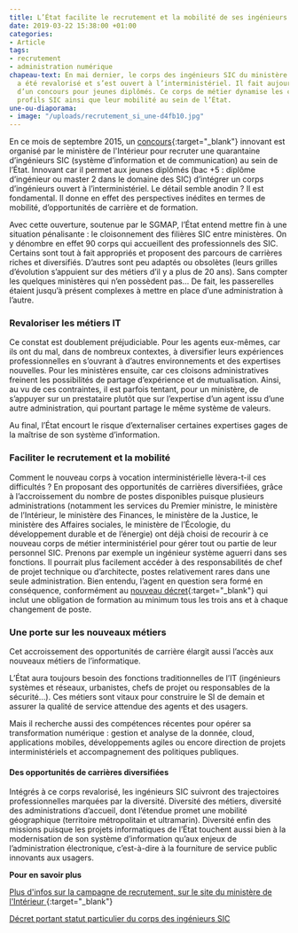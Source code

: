 ```yaml
---
title: L’État facilite le recrutement et la mobilité de ses ingénieurs SIC
date: 2019-03-22 15:38:00 +01:00
categories:
- Article
tags:
- recrutement
- administration numérique
chapeau-text: En mai dernier, le corps des ingénieurs SIC du ministère de l’Intérieur
  a été revalorisé et s’est ouvert à l’interministériel. Il fait aujourd’hui l’objet
  d’un concours pour jeunes diplômés. Ce corps de métier dynamise les carrières des
  profils SIC ainsi que leur mobilité au sein de l’État.
une-ou-diaporama:
- image: "/uploads/recrutement_si_une-d4fb10.jpg"
---
```


En ce mois de septembre 2015, un [concours](https://www.interieur.gouv.fr/inge-sic){:target="_blank"} innovant est organisé par le ministère de l'Intérieur pour recruter une quarantaine d’ingénieurs SIC (système d’information et de communication) au sein de l’État. Innovant car il permet aux jeunes diplômés (bac +5 : diplôme d’ingénieur ou master 2 dans le domaine des SIC) d’intégrer un corps d’ingénieurs ouvert à l’interministériel. Le détail semble anodin ? Il est fondamental. Il donne en effet des perspectives inédites en termes de mobilité, d’opportunités de carrière et de formation.

Avec cette ouverture, soutenue par le SGMAP, l’État entend mettre fin à une situation pénalisante : le cloisonnement des filières SIC entre ministères. On y dénombre en effet 90 corps qui accueillent des professionnels des SIC. Certains sont tout à fait appropriés et proposent des parcours de carrières riches et diversifiés. D’autres sont peu adaptés ou obsolètes (leurs grilles d’évolution s’appuient sur des métiers d’il y a plus de 20 ans). Sans compter les quelques ministères qui n’en possèdent pas… De fait, les passerelles étaient jusqu’à présent complexes à mettre en place d’une administration à l’autre.

### Revaloriser les métiers IT

Ce constat est doublement préjudiciable. Pour les agents eux-mêmes, car ils ont du mal, dans de nombreux contextes, à diversifier leurs expériences professionnelles en s’ouvrant à d’autres environnements et des expertises nouvelles. Pour les ministères ensuite, car ces cloisons administratives freinent les possibilités de partage d’expérience et de mutualisation. Ainsi, au vu de ces contraintes, il est parfois tentant, pour un ministère, de s’appuyer sur un prestataire plutôt que sur l’expertise d’un agent issu d’une autre administration, qui pourtant partage le même système de valeurs.

Au final, l’État encourt le risque d’externaliser certaines expertises gages de la maîtrise de son système d’information.

### Faciliter le recrutement et la mobilité

Comment le nouveau corps à vocation interministérielle lèvera-t-il ces difficultés ? En proposant des opportunités de carrières diversifiées, grâce à l’accroissement du nombre de postes disponibles puisque plusieurs administrations (notamment les services du Premier ministre, le ministère de l’Intérieur, le ministère des Finances, le ministère de la Justice, le ministère des Affaires sociales, le ministère de l’Écologie, du développement durable et de l’énergie) ont déjà choisi de recourir à ce nouveau corps de métier interministériel pour gérer tout ou partie de leur personnel SIC. Prenons par exemple un ingénieur système aguerri dans ses fonctions. Il pourrait plus facilement accéder à des responsabilités de chef de projet technique ou d’architecte, postes relativement rares dans une seule administration. Bien entendu, l’agent en question sera formé en conséquence, conformément au [nouveau décret](https://www.legifrance.gouv.fr/affichTexte.do?cidTexte=JORFTEXT000030645061&dateTexte=&categorieLien=id){:target="_blank"}  qui inclut une obligation de formation au minimum tous les trois ans et à chaque changement de poste.

### Une porte sur les nouveaux métiers

Cet accroissement des opportunités de carrière élargit aussi l’accès aux nouveaux métiers de l’informatique.

L’État aura toujours besoin des fonctions traditionnelles de l’IT (ingénieurs systèmes et réseaux, urbanistes, chefs de projet ou responsables de la sécurité…). Ces métiers sont vitaux pour construire le SI de demain et assurer la qualité de service attendue des agents et des usagers.

Mais il recherche aussi des compétences récentes pour opérer sa transformation numérique : gestion et analyse de la donnée, cloud, applications mobiles, développements agiles ou encore direction de projets interministériels et accompagnement des politiques publiques.

#### Des opportunités de carrières diversifiées

Intégrés à ce corps revalorisé, les ingénieurs SIC suivront des trajectoires professionnelles marquées par la diversité. Diversité des métiers, diversité des administrations d’accueil, dont l’étendue promet une mobilité géographique (territoire métropolitain et ultramarin). Diversité enfin des missions puisque les projets informatiques de l’État touchent aussi bien à la modernisation de son système d’information qu’aux enjeux de l’administration électronique, c’est-à-dire à la fourniture de service public innovants aux usagers.

 

**Pour en savoir plus**

[Plus d'infos sur la campagne de recrutement, sur le site du ministère de l'Intérieur ](https://www.interieur.gouv.fr/Archives/Archives-des-actualites/2015-Actualites/L-Etat-recrute-40-ingenieurs-SIC){:target="_blank"} 

[Décret portant statut particulier du corps des ingénieurs SIC
](https://www.legifrance.gouv.fr/affichTexte.do?cidTexte=JORFTEXT000030645061&dateTexte=&categorieLien=id)